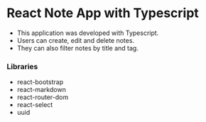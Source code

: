 # React Note App with Typescript

- This application was developed with Typescript.
- Users can create, edit and delete notes.
- They can also filter notes by title and tag.

### Libraries

- react-bootstrap
- react-markdown
- react-router-dom
- react-select
- uuid
